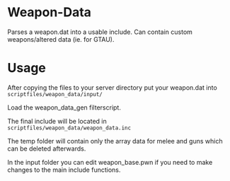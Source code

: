 # Weapon-Data
Parses a weapon.dat into a usable include. Can contain custom weapons/altered data (ie. for GTAU).

# Usage
After copying the files to your server directory put your weapon.dat into ```scriptfiles/weapon_data/input/```

Load the weapon_data_gen filterscript.

The final include will be located in ```scriptfiles/weapon_data/weapon_data.inc```

The temp folder will contain only the array data for melee and guns which can be deleted afterwards.

In the input folder you can edit weapon_base.pwn if you need to make changes to the main include functions.
